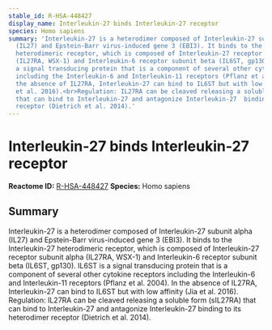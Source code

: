 ```yaml
---
stable_id: R-HSA-448427
display_name: Interleukin-27 binds Interleukin-27 receptor
species: Homo sapiens
summary: 'Interleukin-27 is a heterodimer composed of Interleukin-27 subunit alpha
  (IL27) and Epstein-Barr virus-induced gene 3 (EBI3). It binds to the Interleukin-27
  heterodimeric receptor, which is composed of Interleukin-27 receptor subunit alpha
  (IL27RA, WSX-1) and Interleukin-6 receptor subunit beta (IL6ST, gp130). IL6ST is
  a signal transducing protein that is a component of several other cytokine receptors
  including the Interleukin-6 and Interleukin-11 receptors (Pflanz et al. 2004). In
  the absence of IL27RA, Interleukin-27 can bind to IL6ST but with low affinity (Jia
  et al. 2016).<br>Regulation: IL27RA can be cleaved releasing a soluble form (sIL27RA)
  that can bind to Interleukin-27 and antagonize Interleukin-27  binding to its heterodimer
  receptor (Dietrich et al. 2014).'
---
```


# Interleukin-27 binds Interleukin-27 receptor
**Reactome ID:** [R-HSA-448427](https://reactome.org/content/detail/R-HSA-448427)
**Species:** Homo sapiens

## Summary

Interleukin-27 is a heterodimer composed of Interleukin-27 subunit alpha (IL27) and Epstein-Barr virus-induced gene 3 (EBI3). It binds to the Interleukin-27 heterodimeric receptor, which is composed of Interleukin-27 receptor subunit alpha (IL27RA, WSX-1) and Interleukin-6 receptor subunit beta (IL6ST, gp130). IL6ST is a signal transducing protein that is a component of several other cytokine receptors including the Interleukin-6 and Interleukin-11 receptors (Pflanz et al. 2004). In the absence of IL27RA, Interleukin-27 can bind to IL6ST but with low affinity (Jia et al. 2016).<br>Regulation: IL27RA can be cleaved releasing a soluble form (sIL27RA) that can bind to Interleukin-27 and antagonize Interleukin-27  binding to its heterodimer receptor (Dietrich et al. 2014).
